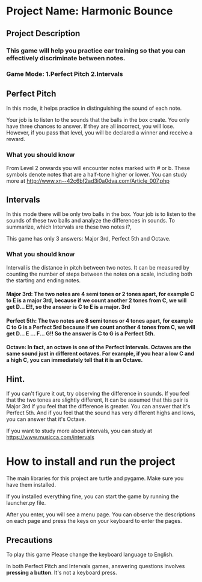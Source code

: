 # Project Name: Harmonic Bounce

## Project Description

### This game will help you practice ear training so that you can effectively discriminate between notes.

### Game Mode: 1.Perfect Pitch 2.Intervals

## Perfect Pitch
In this mode, it helps practice in distinguishing the sound of each note.

Your job is to listen to the sounds that the balls in the box create. You only have three chances to answer. If they are all incorrect, you will lose. However, if you pass that level, you will be declared a winner and receive a reward.

### What you should know
From Level 2 onwards you will encounter notes marked with # or b.
These symbols denote notes that are a half-tone higher or lower.
You can study more at http://www.xn--42c6bf2ad3i0a0dva.com/Article_007.php


## Intervals
In this mode there will be only two balls in the box. Your job is to listen to the sounds of these two balls and analyze the differences in sounds. To summarize, which Intervals are these two notes i?,

This game has only 3 answers: Major 3rd, Perfect 5th and Octave.

### What you should know
Interval is the distance in pitch between two notes. It can be measured by counting the number of steps between the notes on a scale, including both the starting and ending notes.

#### Major 3rd: The two notes are 4 semi tones or 2 tones apart, for example C to E is a major 3rd, because if we count another 2 tones from C, we will get D... E!!, so the answer is C to E is a major. 3rd

#### Perfect 5th: The two notes are 8 semi tones or 4 tones apart, for example C to G is a Perfect 5rd because if we count another 4 tones from C, we will get D... E ... F... G!! So the answer is C to G is a Perfect 5th.

#### Octave: In fact, an octave is one of the Perfect Intervals. Octaves are the same sound just in different octaves. For example, if you hear a low C and a high C, you can immediately tell that it is an Octave.

## Hint.

If you can't figure it out, try observing the difference in sounds. If you feel that the two tones are slightly different, It can be assumed that this pair is Major 3rd if you feel that the difference is greater. You can answer that it's Perfect 5th. And if you feel that the sound has very different highs and lows, you can answer that it's Octave.

If you want to study more about intervals, you can study at https://www.musicca.com/intervals

# How to install and run the project
The main libraries for this project are turtle and pygame. Make sure you have them installed.

If you installed everything fine, you can start the game by running the launcher.py file.

After you enter, you will see a menu page. You can observe the descriptions on each page and press the keys on your keyboard to enter the pages.

## Precautions
To play this game Please change the keyboard language to English.

In both Perfect Pitch and Intervals games, answering questions involves **pressing a button**. It's not a keyboard press.
